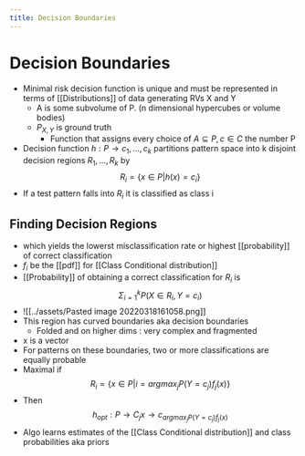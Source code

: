 ```yaml
---
title: Decision Boundaries
---
```


# Decision Boundaries
- Minimal risk decision function is unique and must be represented in terms of [[Distributions]] of data generating RVs X and Y
	- A is some subvolume of P. (n dimensional hypercubes or volume bodies)
	- $P_{X,Y}$ is ground truth
		- Function that assigns every choice of $A \subseteq P , c \in C$   the number P
- Decision function $h: P \rightarrow {c_{1}, …, c_{k}}$ partitions pattern space into k disjoint decision regions $R_{1}, …, R_{k}$ by $$R_{i}= \{x \in P | h(x) = c_{i}\}$$
- If a test pattern falls into $R_{i}$ it is classified as class i

## Finding Decision Regions
- which yields the lowerst misclassification rate or highest [[probability]] of correct classification
- $f_{i}$ be the [[pdf]] for [[Class Conditional distribution]]
- [[Probability]] of obtaining a correct classification for $R_{i}$ is $$\Sigma_{i=1}^{k}P(X \in R_{i}, Y = c_{i})$$
- ![[../assets/Pasted image 20220318161058.png]]
- This region has curved boundaries aka decision boundaries
	- Folded and on higher dims : very complex and fragmented
- x is a vector
- For patterns on these boundaries, two or more classifications are equally probable
- Maximal if $$R_{i}= \{x \in P| i = argmax_{j} P(Y=c_{j})f_{j}(x)\}$$
- Then $$h_{opt}: P \rightarrow C_{j}x \rightarrow c_{argmax_{j}P(Y=c_{j})f_{j}(x)}$$
- Algo learns estimates of the [[Class Conditional distribution]] and class probabilities aka priors














































